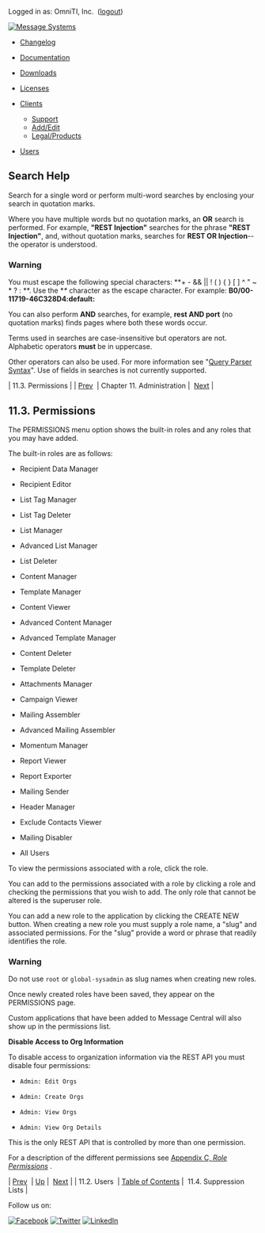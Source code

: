 Logged in as: OmniTI, Inc.  ([logout](https://support.messagesystems.com/logout.php))

[![Message Systems](https://support.messagesystems.com/images/ms-white205.png)](https://support.messagesystems.com/start.php) 

*   [Changelog](https://support.messagesystems.com/start.php?show=changelog)
*   [Documentation](https://support.messagesystems.com/docs/)
*   [Downloads](https://support.messagesystems.com/start.php)

*   [Licenses](https://support.messagesystems.com/license_summary.php)
*   <a href="">Clients</a>
    *   [Support](https://support.messagesystems.com/cs.php)
    *   [Add/Edit](https://support.messagesystems.com/edit_client.php)
    *   [Legal/Products](https://support.messagesystems.com/edit_products.php)
*   [Users](https://support.messagesystems.com/edit_customer.php)

## Search Help

Search for a single word or perform multi-word searches by enclosing your search in quotation marks.

Where you have multiple words but no quotation marks, an **OR** search is performed. For example, **"REST Injection"** searches for the phrase **"REST Injection"**, and, without quotation marks, searches for **REST OR Injection**--the operator is understood.

### Warning

You must escape the following special characters: **+ - && || ! ( ) { } [ ] ^ " ~ * ? : \**. Use the **\** character as the escape character. For example: **B0/00-11719-46C328D4\:default\:**

You can also perform **AND** searches, for example, **rest AND port** (no quotation marks) finds pages where both these words occur.

Terms used in searches are case-insensitive but operators are not. Alphabetic operators **must** be in uppercase.

Other operators can also be used. For more information see "[Query Parser Syntax](https://lucene.apache.org/core/old_versioned_docs/versions/3_0_0/queryparsersyntax.html)". Use of fields in searches is not currently supported.

| 11.3. Permissions |
| [Prev](mc3-administration-users.php)  | Chapter 11. Administration |  [Next](mc3-administration-suppression-lists.php) |

## 11.3. Permissions

The PERMISSIONS menu option shows the built-in roles and any roles that you may have added.

The built-in roles are as follows:

*   Recipient Data Manager

*   Recipient Editor

*   List Tag Manager

*   List Tag Deleter

*   List Manager

*   Advanced List Manager

*   List Deleter

*   Content Manager

*   Template Manager

*   Content Viewer

*   Advanced Content Manager

*   Advanced Template Manager

*   Content Deleter

*   Template Deleter

*   Attachments Manager

*   Campaign Viewer

*   Mailing Assembler

*   Advanced Mailing Assembler

*   Momentum Manager

*   Report Viewer

*   Report Exporter

*   Mailing Sender

*   Header Manager

*   Exclude Contacts Viewer

*   Mailing Disabler

*   All Users

To view the permissions associated with a role, click the role.

You can add to the permissions associated with a role by clicking a role and checking the permissions that you wish to add. The only role that cannot be altered is the superuser role.

You can add a new role to the application by clicking the CREATE NEW button. When creating a new role you must supply a role name, a "slug" and associated permissions. For the "slug" provide a word or phrase that readily identifies the role.

### Warning

Do not use `root` or `global-sysadmin` as slug names when creating new roles.

Once newly created roles have been saved, they appear on the PERMISSIONS page.

Custom applications that have been added to Message Central will also show up in the permissions list.

**Disable Access to Org Information**

To disable access to organization information via the REST API you must disable four permissions:

*   `Admin: Edit Orgs`

*   `Admin: Create Orgs`

*   `Admin: View Orgs`

*   `Admin: View Org Details`

This is the only REST API that is controlled by more than one permission.

For a description of the different permissions see [Appendix C, *Role Permissions*](mc3-role-permissions.php "Appendix C. Role Permissions") .

| [Prev](mc3-administration-users.php)  | [Up](mc3-administration.php) |  [Next](mc3-administration-suppression-lists.php) |
| 11.2. Users  | [Table of Contents](index.php) |  11.4. Suppression Lists |

Follow us on:

[![Facebook](https://support.messagesystems.com/images/icon-facebook.png)](http://www.facebook.com/messagesystems) [![Twitter](https://support.messagesystems.com/images/icon-twitter.png)](http://twitter.com/#!/MessageSystems) [![LinkedIn](https://support.messagesystems.com/images/icon-linkedin.png)](http://www.linkedin.com/company/message-systems)